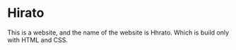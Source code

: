 # Hirato
This is a website, and the name of the website is Hhrato. Which is build only with HTML and CSS.
